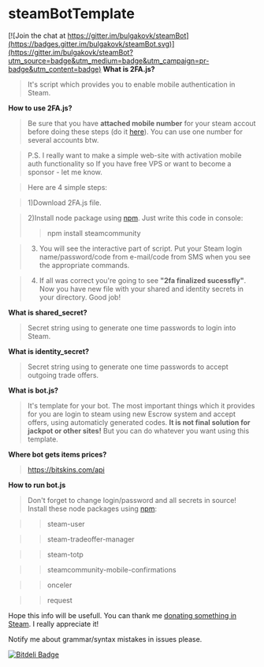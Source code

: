 # steamBotTemplate

[![Join the chat at https://gitter.im/bulgakovk/steamBot](https://badges.gitter.im/bulgakovk/steamBot.svg)](https://gitter.im/bulgakovk/steamBot?utm_source=badge&utm_medium=badge&utm_campaign=pr-badge&utm_content=badge)
**What is 2FA.js?**
>It's script which provides you to enable mobile authentication in Steam.

**How to use 2FA.js?**
>Be sure that you have **attached mobile number** for your steam accout before doing these steps (do it [here](store.steampowered.com/account/)). You can use one number for several accounts btw.

>P.S. I really want to make a simple web-site with activation mobile auth functionality so If you have free VPS or want to become a sponsor - let me know.

>Here are 4 simple steps:

>1)Download 2FA.js file.

>2)Install node package using [npm](https://www.npmjs.com/). Just write this code in console:
>>npm install steamcommunity

>3) You will see the interactive part of script. Put your Steam login name/password/code from e-mail/code from SMS when you see the appropriate commands. 

>4) If all was correct you're going to see **"2fa finalized sucessfly"**. Now you have new file with your shared and identity secrets in your directory. Good job!

**What is shared_secret?**
>Secret string using to generate one time passwords to login into Steam.

**What is identity_secret?**
>Secret string using to generate one time passwords to accept outgoing trade offers.

**What is bot.js?**
> It's template for your bot. The most important things which it provides for you are login to steam using new Escrow system and accept offers, using automaticly generated codes. **It is not final solution for jackpot or other sites!** But you can do whatever you want using this template.

**Where bot gets items prices?**
>https://bitskins.com/api

**How to run bot.js**
>Don't forget to change login/password and all secrets in source!
>Install these node packages using [npm](https://www.npmjs.com/):

>>steam-user

>>steam-tradeoffer-manager

>>steam-totp

>>steamcommunity-mobile-confirmations

>>onceler

>>request

Hope this info will be usefull. You can thank me [donating something in Steam](https://steamcommunity.com/tradeoffer/new/?partner=174080709&token=CXrk9SB9). I really appreciate it!

Notify me about grammar/syntax mistakes in issues please.

[![Bitdeli Badge](https://d2weczhvl823v0.cloudfront.net/bulgakovk/steambot/trend.png)](https://bitdeli.com/free "Bitdeli Badge")

